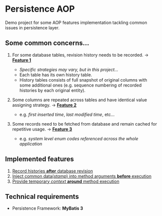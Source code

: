 # Persistence AOP
Demo project for some AOP features implementation tackling common issues in persistence layer.

## Some common concerns...

1. For some database tables, revision history needs to be recorded. &rarr; [**Feature 1**](./src/main/java/mynghn/persistenceaop/aop/history)
   - _Specific strategies may vary, but in this project..._
   - Each table has its own history table.
   - History tables consists of full snapshot of original columns with some additional ones (e.g. sequence numbering of recorded histories by each original entity).

2. Some columns are repeated across tables and have identical value assigning strategy. &rarr; [**Feature 2**](./src/main/java/mynghn/persistenceaop/aop/injection)
   - e.g. _first inserted time_, _last modified time_, etc...

3. Some records need to be fetched from database and remain cached for repetitive usage. &rarr; [**Feature 3**](./src/main/java/mynghn/persistenceaop/aop/context)
   - e.g. _system level enum codes referenced across the whole application_

## Implemented features

1. [Record histories **after** database revision](./src/main/java/mynghn/persistenceaop/aop/history)
2. [Inject common data(_stamp_) into method arguments **before** execution](./src/main/java/mynghn/persistenceaop/aop/injection)
3. [Provide temporary _context_ **around** method execution](./src/main/java/mynghn/persistenceaop/aop/context)

## Technical requirements
- Persistence Framework: **MyBatis 3**
